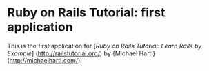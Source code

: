 # Ruby on Rails Tutorial: first application

This is the first application for
[*Ruby on Rails Tutorial: Learn Rails by Example*] (http://railstutorial.org/) by {Michael Hartl}(http://michaelhartl.com/).